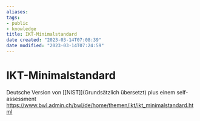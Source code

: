 ```yaml
---
aliases: 
tags:
- public
- knowledge
title: IKT-Minimalstandard
date created: "2023-03-14T07:08:39"
date modified: "2023-03-14T07:24:59"
---
```


# IKT-Minimalstandard

Deutsche Version von [[NIST]](Grundsätzlich übersetzt) plus einem self-assessment
https://www.bwl.admin.ch/bwl/de/home/themen/ikt/ikt_minimalstandard.html
